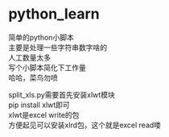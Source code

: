 # python_learn

简单的python小脚本  
主要是处理一些字符串数字啥的  
人工数量太多  
写个小脚本简化下工作量  
哈哈，菜鸟勿喷  

split_xls.py需要首先安装xlwt模块  
pip install xlwt即可  
xlwt是excel write的包  
方便起见可以安装xlrd包，这个就是excel read喽  
